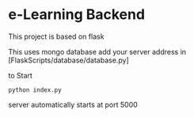 # e-Learning Backend

This project is based on flask

This uses mongo database
add your server address in [FlaskScripts/database/database.py]

to Start

```
python index.py
```

server automatically starts at port 5000
